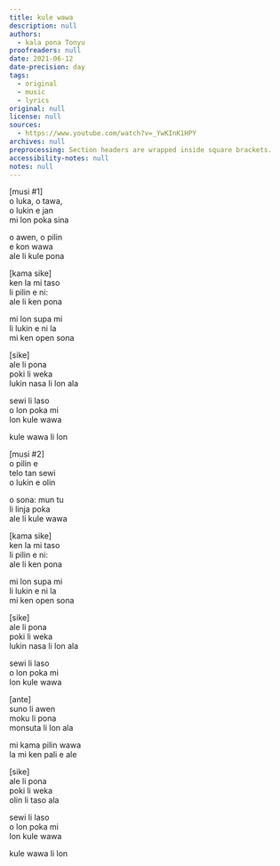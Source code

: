 ```yaml
---
title: kule wawa
description: null
authors:
  - kala pona Tonyu
proofreaders: null
date: 2021-06-12
date-precision: day
tags:
  - original
  - music
  - lyrics
original: null
license: null
sources:
  - https://www.youtube.com/watch?v=_YwKInK1HPY
archives: null
preprocessing: Section headers are wrapped inside square brackets.
accessibility-notes: null
notes: null
---
```


\[musi #1]  \
o luka, o tawa,  \
o lukin e jan  \
mi lon poka sina

o awen, o pilin  \
e kon wawa  \
ale li kule pona

\[kama sike]  \
ken la mi taso  \
li pilin e ni:  \
ale li ken pona

mi lon supa mi  \
li lukin e ni la  \
mi ken open sona

\[sike]  \
ale li pona  \
poki li weka  \
lukin nasa li lon ala

sewi li laso  \
o lon poka mi  \
lon kule wawa

kule wawa li lon

\[musi #2]  \
o pilin e  \
telo tan sewi  \
o lukin e olin

o sona: mun tu  \
li linja poka  \
ale li kule wawa

\[kama sike]  \
ken la mi taso  \
li pilin e ni:  \
ale li ken pona

mi lon supa mi  \
li lukin e ni la  \
mi ken open sona

\[sike]  \
ale li pona  \
poki li weka  \
lukin nasa li lon ala

sewi li laso  \
o lon poka mi  \
lon kule wawa

\[ante]  \
suno li awen  \
moku li pona  \
monsuta li lon ala

mi kama pilin wawa  \
la mi ken pali e ale

\[sike]  \
ale li pona  \
poki li weka  \
olin li taso ala

sewi li laso  \
o lon poka mi  \
lon kule wawa

kule wawa li lon
